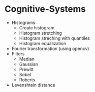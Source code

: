 # Cognitive-Systems

* Histograms
  * Create histogram
  * Histogram stretching
  * Histogram streching with quantiles
  * Histogram equalization
* Fourier transformation (using opencv)
* Filters
  * Median
  * Gaussian
  * Prewitt
  * Sobel
  * Roberts
* Levenshtein distance
